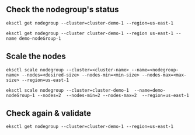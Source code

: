

## Check the nodegroup's status

```
eksctl get nodegroup --cluster=cluster-demo-1 --region=us-east-1

eksctl get nodegroup --cluster cluster-demo-1 --region us-east-1 --name demo-nodeGroup-1
```

## Scale the nodes

```
eksctl scale nodegroup --cluster=<cluster-name> --name=<nodegroup-name> --nodes=<desired-size> --nodes-min=<min-size> --nodes-max=<max-size> --region=us-east-1

eksctl scale nodegroup --cluster=cluster-demo-1  --name=demo-nodeGroup-1 --nodes=2  --nodes-min=2 --nodes-max=2  --region=us-east-1
```

## Check again & validate
```
eksctl get nodegroup --cluster=cluster-demo-1 --region=us-east-1
```

